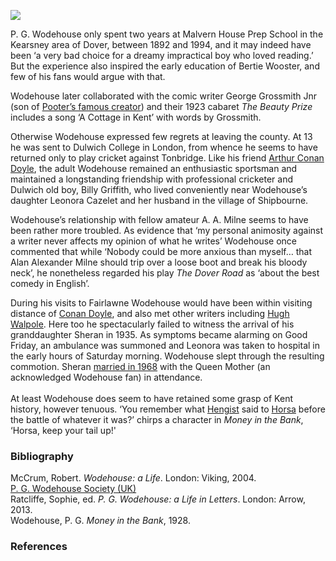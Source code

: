 <a href="https://juncture-digital.org"><img src="https://juncture-digital.org/images/ve-button.png"></a>

<param ve-config title="P.G. Wodehouse (1881-1975)" author="Professor Carolyn Oulton" layout="vtl" 
banner="/images/banners/19c.jpg">

<param ve-entity eid="Q6382264" aliases="Kearsney">
<param ve-entity eid="Q179224" aliases="Dover">
<param ve-entity eid="Q936183" aliases="Tonbridge">
<param ve-entity eid="Q2695776" aliases="Shipbourne">
<param ve-entity eid="Q17530246" aliases="Fairlawne">

P. G. Wodehouse only spent two years at Malvern House Prep School in the Kearsney area of Dover, between 1892 and 1994, and it may indeed have been ‘a very bad choice for a dreamy impractical boy who loved reading.’   But the experience also inspired the early education of Bertie Wooster, and few of his fans would argue with that. 
<param ve-image url="https://upload.wikimedia.org/wikipedia/commons/c/c8/PGWodehouse.jpg" label="P.G. Wodehouse c.1904" attribution="The American Legion Weekly Volume 1, No. 17, 24 October 1919, p. 21.">

Wodehouse later collaborated with the comic writer George Grossmith Jnr (son of [Pooter’s famous creator](/19c/19c-grossmith-biography)) and their 1923 cabaret _The Beauty Prize_ includes a song ‘A Cottage in Kent’ with words by Grossmith.
<param ve-image url="https://upload.wikimedia.org/wikipedia/commons/b/ba/George_Grossmith%2C_Jr._LCCN2002713343.tif" label="George Grossmith Jnr." attribution="George Grantham Bain Collection, Public domain, via Wikimedia Commons">

Otherwise Wodehouse expressed few regrets at leaving the county. At 13 he was sent to Dulwich College in London, from whence he seems to have returned only to play cricket against Tonbridge. Like his friend [Arthur Conan Doyle](/19c/19c-conan-doyle), the adult Wodehouse remained an enthusiastic sportsman and maintained a longstanding friendship with professional cricketer and Dulwich old boy, Billy Griffith, who lived conveniently near Wodehouse’s daughter Leonora Cazelet and her husband in the village of Shipbourne. 

Wodehouse’s relationship with fellow amateur A. A. Milne seems to have been rather more troubled. As evidence that ‘my personal animosity against a writer never affects my opinion of what he writes’ Wodehouse once commented that while ‘Nobody could be more anxious than myself… that Alan Alexander Milne should trip over a loose boot and break his bloody neck’, he nonetheless regarded his play _The Dover Road_ as ‘about the best comedy in English’. 

During his visits to Fairlawne Wodehouse would have been within visiting distance of [Conan Doyle](/19c/19c-conan-doyle), and also met other writers including [Hugh Walpole]( /19c/19c-walpole-biography).  Here too he spectacularly failed to witness the arrival of his granddaughter Sheran in 1935. As symptoms became alarming on Good Friday, an ambulance was summoned and Leonora was taken to hospital in the early hours of Saturday morning. Wodehouse slept through the resulting commotion.  Sheran [married in 1968](https://www.youtube.com/watch?v=AVZ-sfRjwxw) with the Queen Mother (an acknowledged Wodehouse fan) in attendance.
<br><br>
At least Wodehouse does seem to have retained some grasp of Kent history, however tenuous. ‘You remember what [Hengist](/medieval/hengestandhorsa) said to [Horsa](/medieval/hengestandhorsa) before the battle of whatever it was?’ chirps a character in _Money in the Bank_, ‘Horsa, keep your tail up!'

### Bibliography 
McCrum, Robert. _Wodehouse: a Life_. London: Viking, 2004.   
[P. G. Wodehouse Society (UK)]( https://www.pgwodehousesociety.org.uk/)   
Ratcliffe, Sophie, ed. _P. G. Wodehouse: a Life in Letters_. London: Arrow, 2013.   
Wodehouse, P. G. _Money in the Bank_, 1928.

### References
[^ref1]: McCrum 24.
[^ref2]: To Denis Mackail 27 November 1945. Ratcliffe 375-6.
[^ref3]: Ratcliffe 325.
[^ref4]: Letter to Olive Grills 26 April 1934. Ratcliffe 244-245. 
